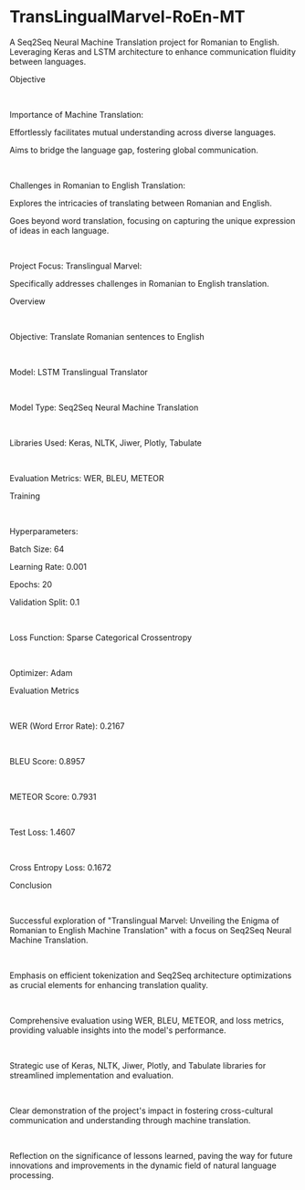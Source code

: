 # TransLingualMarvel-RoEn-MT
A Seq2Seq Neural Machine Translation project for Romanian to English. Leveraging Keras and LSTM architecture to enhance communication fluidity between languages.

Objective​

​

Importance of Machine Translation:​

Effortlessly facilitates mutual understanding across diverse languages.​

Aims to bridge the language gap, fostering global communication.​

​

Challenges in Romanian to English Translation:​

Explores the intricacies of translating between Romanian and English.​

Goes beyond word translation, focusing on capturing the unique expression of ideas in each language.​

​

Project Focus: Translingual Marvel:​

Specifically addresses challenges in Romanian to English translation.



Overview​

​

Objective: Translate Romanian sentences to English​

​

Model: LSTM Translingual Translator​

​

Model Type: Seq2Seq Neural Machine Translation​

​

Libraries Used: Keras, NLTK, Jiwer, Plotly, Tabulate​

​

Evaluation Metrics: WER, BLEU, METEOR


Training​

​

Hyperparameters:​

Batch Size: 64​

Learning Rate: 0.001​

Epochs: 20​

Validation Split: 0.1​

​

Loss Function: Sparse Categorical Crossentropy​

​

Optimizer: Adam


Evaluation Metrics​

​

WER (Word Error Rate): 0.2167​

​

BLEU Score: 0.8957​

​

METEOR Score: 0.7931​

​

Test Loss: 1.4607​

​

Cross Entropy Loss: 0.1672



Conclusion​

​

Successful exploration of "Translingual Marvel: Unveiling the Enigma of Romanian to English Machine Translation" with a focus on Seq2Seq Neural Machine Translation.​

​

Emphasis on efficient tokenization and Seq2Seq architecture optimizations as crucial elements for enhancing translation quality.​

​

Comprehensive evaluation using WER, BLEU, METEOR, and loss metrics, providing valuable insights into the model's performance.​

​

Strategic use of Keras, NLTK, Jiwer, Plotly, and Tabulate libraries for streamlined implementation and evaluation.​

​

Clear demonstration of the project's impact in fostering cross-cultural communication and understanding through machine translation.​

​

Reflection on the significance of lessons learned, paving the way for future innovations and improvements in the dynamic field of natural language processing.​

